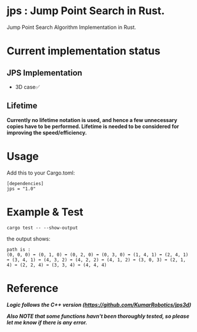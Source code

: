 # jps : Jump Point Search in Rust.
Jump Point Search Algorithm Implementation in Rust.


# Current implementation status

## JPS Implementation
* 3D case✅ 
## Lifetime 
**Currently no lifetime notation is used, and hence a few unnecessary copies have to be performed. Lifetime is needed to be considered for improving the speed/efficiency.**

# Usage
Add this to your Cargo.toml:
```
[dependencies]
jps = "1.0"
```
# Example & Test
```
cargo test -- --show-output
```
the output shows:
```
path is :
(0, 0, 0) ➡ (0, 1, 0) ➡ (0, 2, 0) ➡ (0, 3, 0) ➡ (1, 4, 1) ➡ (2, 4, 1) ➡ (3, 4, 1) ➡ (4, 3, 2) ➡ (4, 2, 2) ➡ (4, 1, 2) ➡ (3, 0, 3) ➡ (2, 1, 4) ➡ (2, 2, 4) ➡ (3, 3, 4) ➡ (4, 4, 4)
```


# Reference

***Logic follows the C++ version (https://github.com/KumarRobotics/jps3d)***

***Also NOTE that some functions havn't been thoroughly tested, so please let me know if there is any error.***


